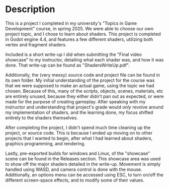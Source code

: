 # Description
This is a project I completed in my university's "Topics in Game Development" course, in spring 2025. We were able to choose our own project topic, and I chose to learn about shaders. This project is completed in Godot engine 4.4, and features a few different shaders, utilizing both vertex and fragment shaders.

Included is a short write-up I did when submitting the "Final video showcase" to my instructor, detailing what each shader was, and how it was done. That write-up can be found as "ShadersWriteUp.pdf".

Additionally, the (very messy) source code and project file can be found in its own folder. My initial understanding of the project for the course was that we were supposed to make an actual game, using the topic we had chosen. Because of this, many of the scripts, objects, scenes, materials, etc are entirely unused, because they either didn't pan out as expected, or were made for the purpose of creating gameplay. After speaking with my instructor and understanding that project's grade would *only* revolve around my implementation of shaders, and the learning done, my focus shifted entirely to the shaders themselves.

After completing the project, I didn't spend much time cleaning up the project, or source code. This is because I ended up moving on to other projects that I wanted to begin, after what I had learned about shaders, graphics programming, and rendering.

Lastly, pre-exported builds for windows and Linux, of the "showcase" scene can be found in the Releases section.
This showcase area was used to show off the major shaders detailed in the write-up. Movement is simply handled using WASD, and camera control is done with the mouse. Additionally, an options menu can be accessed using ESC, to turn on/off the different screen-space effects, and to modify some of their values.
